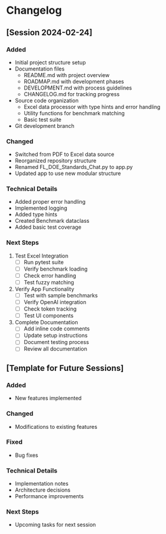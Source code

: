 # Changelog

## [Session 2024-02-24]

### Added
- Initial project structure setup
- Documentation files
  - README.md with project overview
  - ROADMAP.md with development phases
  - DEVELOPMENT.md with process guidelines
  - CHANGELOG.md for tracking progress
- Source code organization
  - Excel data processor with type hints and error handling
  - Utility functions for benchmark matching
  - Basic test suite
- Git development branch

### Changed
- Switched from PDF to Excel data source
- Reorganized repository structure
- Renamed FL_DOE_Standards_Chat.py to app.py
- Updated app to use new modular structure

### Technical Details
- Added proper error handling
- Implemented logging
- Added type hints
- Created Benchmark dataclass
- Added basic test coverage

### Next Steps
1. Test Excel Integration
   - [ ] Run pytest suite
   - [ ] Verify benchmark loading
   - [ ] Check error handling
   - [ ] Test fuzzy matching

2. Verify App Functionality
   - [ ] Test with sample benchmarks
   - [ ] Verify OpenAI integration
   - [ ] Check token tracking
   - [ ] Test UI components

3. Complete Documentation
   - [ ] Add inline code comments
   - [ ] Update setup instructions
   - [ ] Document testing process
   - [ ] Review all documentation

## [Template for Future Sessions]

### Added
- New features implemented

### Changed
- Modifications to existing features

### Fixed
- Bug fixes

### Technical Details
- Implementation notes
- Architecture decisions
- Performance improvements

### Next Steps
- Upcoming tasks for next session
